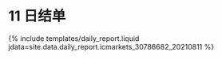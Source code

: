 # 11 日结单

{% include  templates/daily_report.liquid jdata=site.data.daily_report.icmarkets_30786682_20210811 %}